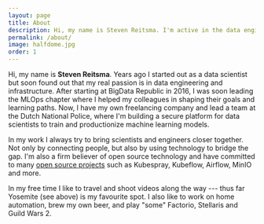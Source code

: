 ```yaml
---
layout: page
title: About
description: Hi, my name is Steven Reitsma. I'm active in the data engineering, machine learning and MLOps fields.
permalink: /about/
image: halfdome.jpg
order: 1
---
```


Hi, my name is **Steven Reitsma**.
Years ago I started out as a data scientist but soon found out that my real passion is in data engineering and infrastructure.
After starting at BigData Republic in 2016, I was soon leading the MLOps chapter where I helped my colleagues in shaping their goals and learning paths.
Now, I have my own freelancing company and lead a team at the Dutch National Police, where I'm building a secure platform for data scientists to train and productionize machine learning models.

In my work I always try to bring scientists and engineers closer together.
Not only by connecting people, but also by using technology to bridge the gap.
I'm also a firm believer of open source technology and have committed to many [open source projects](https://github.com/StevenReitsma) such as Kubespray, Kubeflow, Airflow, MinIO and more.

In my free time I like to travel and shoot videos along the way --- thus far Yosemite (see above) is my favourite spot.
I also like to work on home automation, brew my own beer, and play "some" Factorio, Stellaris and Guild Wars 2.
